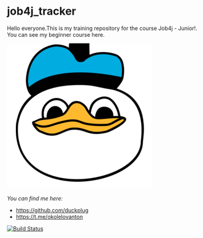 # job4j_tracker
Hello everyone.This is my training repository for the course Job4j - Junior!.
You can see my beginner course here.

![Profile Image](https://github.com/duckplug/job4j_tracker/blob/master/images/80398913.png)

*You can find me here:*
* https://github.com/duckplug
* https://t.me/okolelovanton

[![Build Status](https://travis-ci.com/duckplug/job4j_tracker.svg?branch=master)](https://travis-ci.com/duckplug/job4j_tracker)
